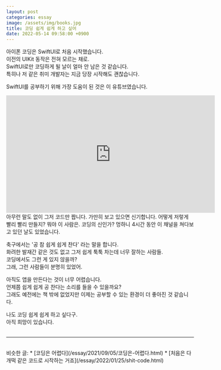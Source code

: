 ```yaml
---
layout: post
categories: essay
image: /assets/img/books.jpg
title: 코딩 쉽게 쉽게 하고 싶어
date: 2022-05-14 09:58:00 +0900
---
```


아이폰 코딩은 SwiftUI로 처음 시작했습니다.  
이전의 UIKit 동작은 전혀 모르는 채로.  
SwiftUI로만 코딩하게 될 날이 얼마 안 남은 것 같습니다.  
특히나 저 같은 취미 개발자는 지금 당장 시작해도 괜찮습니다.

SwiftUI를 공부하기 위해 가장 도움이 된 것은 이 유튜브였습니다.
<br>
<iframe width="560" height="315" src="https://www.youtube.com/embed/Pd90OTQiOaA" title="YouTube video player" frameborder="0" allow="accelerometer; autoplay; clipboard-write; encrypted-media; gyroscope; picture-in-picture" allowfullscreen></iframe>
<br>
아무런 말도 없이 그저 코드만 짭니다.  
가만히 보고 있으면 신기합니다.  
어떻게 저렇게 빨리 빨리 만들지?  
뭐야 이 사람은. 코딩의 신인가?    
멍하니 4시간 동안 이 채널을 쳐다보고 있던 날도 있었습니다.

축구에서는 '공 참 쉽게 쉽게 찬다' 라는 말을 합니다.  
화려한 발재간 같은 것도 없고 그저 쉽게 툭툭 차는데 너무 잘하는 사람들.  
코딩에서도 그런 게 있지 않을까?  
그래, 그런 사람들이 분명히 있었어.

아직도 앱을 만든다는 것이 너무 어렵습니다.  
언제쯤 쉽게 쉽게 공 찬다는 소리를 들을 수 있을까요?  
그래도 예전에는 책 밖에 없었지만 이제는 공부할 수 있는 환경이 더 좋아진 것 같습니다.  

나도 코딩 쉽게 쉽게 하고 싶다구.  
아직 희망이 있습니다.
<br>
<br>

---

<br>
비슷한 글:
* [코딩은 어렵다](/essay/2021/09/05/코딩은-어렵다.html)
* [처음은 다 개떡 같은 코드로 시작하는 거죠](/essay/2022/01/25/shit-code.html)
